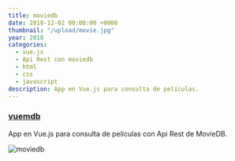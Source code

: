 ```yaml
---
title: moviedb
date: 2018-12-02 00:00:00 +0000
thumbnail: "/upload/movie.jpg"
year: 2018
categories:
  - vue.js
  - Api Rest con moviedb
  - html
  - css
  - javascript
description: App en Vue.js para consulta de películas.
---
```


### [vuemdb](https://vuemdb-e87c3.firebaseapp.com/)

App en Vue.js para consulta de películas con Api Rest de MovieDB.

![moviedb](/upload/movie.jpg)